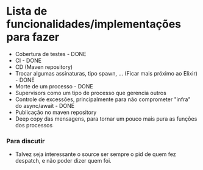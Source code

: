# Lista de funcionalidades/implementações para fazer

- Cobertura de testes - DONE
- CI - DONE
- CD (Maven repository)
- Trocar algumas assinaturas, tipo spawn, ... (Ficar mais próximo ao Elixir) - DONE
- Morte de um processo - DONE
- Supervisors como um tipo de processo que gerencia outros
- Controle de excessões, principalmente para não comprometer "infra" do async/await - DONE
- Publicação no maven repository
- Deep copy das mensagens, para tornar um pouco mais pura as funções dos processos

### Para discutir

- Talvez seja interessante o source ser sempre o pid de quem fez despatch, e não poder dizer quem foi.
